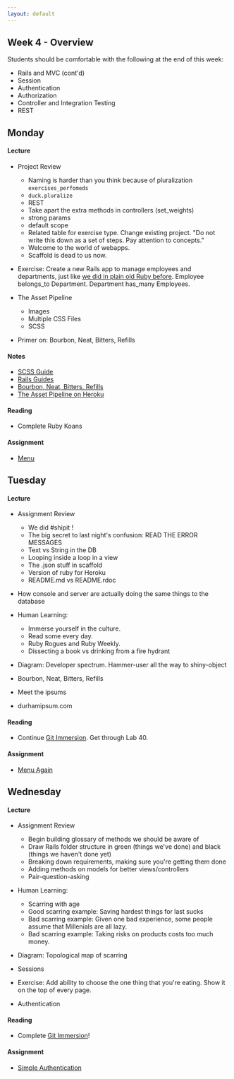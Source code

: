 ```yaml
---
layout: default
---
```


## Week 4 - Overview

Students should be comfortable with the following at the end of this week:

* Rails and MVC (cont'd)
* Session
* Authentication
* Authorization
* Controller and Integration Testing
* REST

## Monday

#### Lecture

* Project Review
  * Naming is harder than you think because of pluralization `exercises_perfomeds`
  * `duck.pluralize`
  * REST
  * Take apart the extra methods in controllers (set_weights)
  * strong params
  * default scope
  * Related table for exercise type.  Change existing project.  "Do not write this down as a set of steps.  Pay attention to concepts."
  * Welcome to the world of webapps.
  * Scaffold is dead to us now.

* Exercise: Create a new Rails app to manage employees and departments, just like [we did in plain old Ruby before](https://github.com/tiyd-rails-2015-01/employee_reviews).  Employee belongs_to Department.  Department has_many Employees.  

* The Asset Pipeline
  * Images
  * Multiple CSS Files
  * SCSS
* Primer on: Bourbon, Neat, Bitters, Refills

#### Notes

* [SCSS Guide](http://sass-lang.com/)
* [Rails Guides](http://guides.rubyonrails.org/index.html)
* [Bourbon, Neat, Bitters, Refills](http://bourbon.io/)
* [The Asset Pipeline on Heroku](https://devcenter.heroku.com/articles/rails-4-asset-pipeline)

#### Reading

* Complete Ruby Koans

#### Assignment

* [Menu](https://github.com/tiyd-rails-2015-01/menu)

<!-- This was a harder day than expected.  Next time I should cover less on Monday and more on Tuesday?  Tuesday did turn out to be the right amount, though.  -->

## Tuesday

#### Lecture

* Assignment Review
  * We did #shipit !
  * The big secret to last night's confusion: READ THE ERROR MESSAGES
  * Text vs String in the DB
  * Looping inside a loop in a view
  * The .json stuff in scaffold
  * Version of ruby for Heroku
  * README.md vs README.rdoc

* How console and server are actually doing the same things to the database

* Human Learning:
  * Immerse yourself in the culture.
  * Read some every day.
  * Ruby Rogues and Ruby Weekly.
  * Dissecting a book vs drinking from a fire hydrant
* Diagram: Developer spectrum.  Hammer-user all the way to shiny-object

* Bourbon, Neat, Bitters, Refills <!-- Maybe consider just Foundation next time. -->
* Meet the ipsums
* durhamipsum.com

#### Reading

* Continue [Git Immersion](http://gitimmersion.com/).  Get through Lab 40.

#### Assignment

* [Menu Again](https://github.com/tiyd-rails-2015-01/menu)


## Wednesday

#### Lecture

* Assignment Review
  * Begin building glossary of methods we should be aware of
  * Draw Rails folder structure in green (things we've done) and black (things we haven't done yet)
  * Breaking down requirements, making sure you're getting them done
  * Adding methods on models for better views/controllers
  * Pair-question-asking

* Human Learning:
  * Scarring with age
  * Good scarring example: Saving hardest things for last sucks
  * Bad scarring example: Given one bad experience, some people assume that Millenials are all lazy.
  * Bad scarring example: Taking risks on products costs too much money.
* Diagram: Topological map of scarring

* Sessions
* Exercise: Add ability to choose the one thing that you're eating.  Show it on the top of every page.
* Authentication

#### Reading

* Complete [Git Immersion](http://gitimmersion.com/)!

#### Assignment

* [Simple Authentication](https://github.com/tiyd-rails-2015-01/simple_authentication)

<!--

## Thursday

#### Lecture

* Assignment Review
* Model testing in Rails
* Coverage (simplecov)
* Exercise: Write a test on your last night's homework and add simplecov
* Controller Testing
* Integration Testing

* Authorization

## Weekend Assignment - As Pairs

[Concept Gradebook](https://github.com/masonfmatthews/rails_assignments/tree/master/projects/concept_gradebook)

<!--
Still haven't done:

* Many-to-many?
* Fixtures/seeding
* Helpers and Partials
* Hashes within Params
* Class variables - DON'T
* Just saying: you can return objects when true/false is expected
* Trying to change an array in an outer scope inside a called function.

* [Merging Apps and Heroku Deployments](https://github.com/masonfmatthews/rails_assignments/tree/master/assignments/heroku_deployments) - AS PAIRS

* [Student Awards](https://github.com/masonfmatthews/rails_assignments/tree/master/assignments/student_awards)

* [Rails Testing and Coverage](https://github.com/masonfmatthews/rails_assignments/tree/master/assignments/rails_testing_and_coverage)

-->
